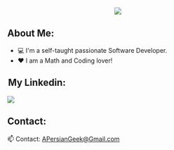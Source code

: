
<h1 align="center">
  <img src="https://readme-typing-svg.herokuapp.com/?lines=Welcome,+There!+;I'm+Amir!;&center=true&font=Vazirmatn&weight=900&duration=3000&pause=1000&height=50&width=600&color=E32934&size=30">
</h1>

## About Me: 

- 💻  I'm a self-taught passionate Software Developer.
- ❤ I am a Math and Coding lover!

##  My Linkedin:

<div>    
  <a href="https://www.linkedin.com/in/acomputergeek/">
      <img src="https://img.shields.io/badge/linkedin-%230077B5.svg?&style=for-the-badge&logo=linkedin&logoColor=white" />
  </a>
</div>
 
## Contact:

📫 Contact: APersianGeek@Gmail.com



